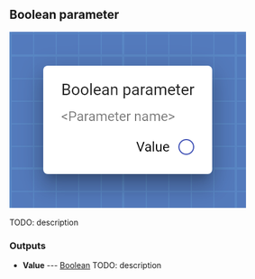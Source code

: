 ## Boolean parameter

![Boolean parameter](assets/img/cards/parameterBoolean.png)

TODO: description




### Outputs


* **Value** --- [Boolean](types/Boolean.html)
  TODO: description




